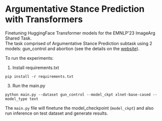 # Argumentative Stance Prediction with Transformers

Finetuning HuggingFace Transformer models for the EMNLP'23 ImageArg Shared Task.  
The task comprised of Argumentative Stance Prediction subtask using 2 models: gun_control and abortion (see the details on the [website](https://imagearg.github.io)).

To run the experiments:
1. Install requirements.txt
```
pip install -r requirements.txt
```
3. Run the main.py
```
python main.py --dataset gun_control --model_ckpt xlnet-base-cased --model_type text
```

The `main.py` file will finetune the model_checkpoint (`model_ckpt`) and also run inference on test dataset and generate results.
